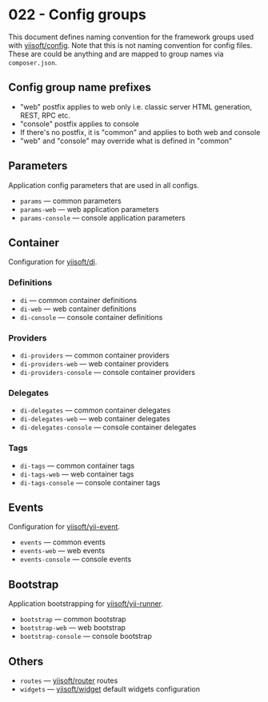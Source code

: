 # 022 - Config groups

This document defines naming convention for the framework groups used with [yiisoft/config](https://github.com/yiisoft/config).
Note that this is not naming convention for config files. These are could be anything and are mapped to group names via `composer.json`.

## Config group name prefixes

- "web" postfix applies to web only i.e. classic server HTML generation, REST, RPC etc.
- "console" postfix applies to console
- If there's no postfix, it is "common" and applies to both web and console
- "web" and "console" may override what is defined in "common"

## Parameters

Application config parameters that are used in all configs.

- `params` — common parameters
- `params-web` — web application parameters
- `params-console` — console application parameters

## Container

Configuration for [yiisoft/di](https://github.com/yiisoft/di).

### Definitions

- `di` — common container definitions
- `di-web` — web container definitions
- `di-console` — console container definitions

### Providers

- `di-providers` — common container providers
- `di-providers-web` — web container providers
- `di-providers-console` — console container providers

### Delegates

- `di-delegates` — common container delegates
- `di-delegates-web` — web container delegates
- `di-delegates-console` — console container delegates

### Tags

- `di-tags` — common container tags
- `di-tags-web` — web container tags
- `di-tags-console` — console container tags

## Events

Configuration for [yiisoft/yii-event](https://github.com/yiisoft/yii-event).

- `events` — common events
- `events-web` — web events
- `events-console` — console events

## Bootstrap

Application bootstrapping for [yiisoft/yii-runner](https://github.com/yiisoft/yii-runner).

- `bootstrap` — common bootstrap
- `bootstrap-web` — web bootstrap
- `bootstrap-console` — console bootstrap

## Others

- `routes` — [yiisoft/router](https://github.com/yiisoft/router) routes
- `widgets` — [yiisoft/widget](https://github.com/yiisoft/widget) default widgets configuration
